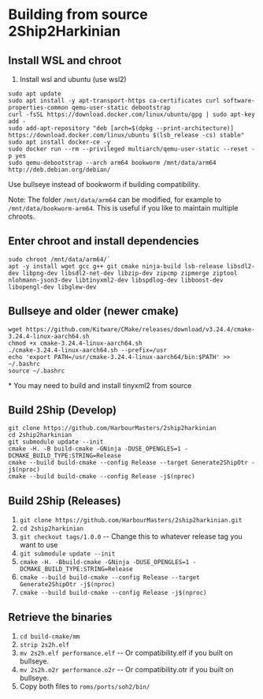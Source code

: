# Building from source 2Ship2Harkinian

## Install WSL and chroot
1. 	Install wsl and ubuntu (use wsl2)
```
sudo apt update
sudo apt install -y apt-transport-https ca-certificates curl software-properties-common qemu-user-static debootstrap
curl -fsSL https://download.docker.com/linux/ubuntu/gpg | sudo apt-key add -
sudo add-apt-repository "deb [arch=$(dpkg --print-architecture)] https://download.docker.com/linux/ubuntu $(lsb_release -cs) stable"
sudo apt install docker-ce -y
sudo docker run --rm --privileged multiarch/qemu-user-static --reset -p yes
sudo qemu-debootstrap --arch arm64 bookworm /mnt/data/arm64 http://deb.debian.org/debian/
```
Use bullseye instead of bookworm if building compatibility.

Note: The folder `/mnt/data/arm64` can be modified, for example to `/mnt/data/bookworm-arm64`. This is useful if you like to maintain multiple chroots.

## Enter chroot and install dependencies
```
sudo chroot /mnt/data/arm64/`
apt -y install wget gcc g++ git cmake ninja-build lsb-release libsdl2-dev libpng-dev libsdl2-net-dev libzip-dev zipcmp zipmerge ziptool nlohmann-json3-dev libtinyxml2-dev libspdlog-dev libboost-dev libopengl-dev libglew-dev
```

## Bullseye and older (newer cmake)
```
wget https://github.com/Kitware/CMake/releases/download/v3.24.4/cmake-3.24.4-linux-aarch64.sh
chmod +x cmake-3.24.4-linux-aarch64.sh
./cmake-3.24.4-linux-aarch64.sh --prefix=/usr
echo 'export PATH=/usr/cmake-3.24.4-linux-aarch64/bin:$PATH' >> ~/.bashrc
source ~/.bashrc
```

\* You may need to build and install tinyxml2 from source

## Build 2Ship (Develop)
```
git clone https://github.com/HarbourMasters/2ship2harkinian
cd 2ship2harkinian
git submodule update --init
cmake -H. -B build-cmake -GNinja -DUSE_OPENGLES=1 -DCMAKE_BUILD_TYPE:STRING=Release
cmake --build build-cmake --config Release --target Generate2ShipOtr -j$(nproc)
cmake --build build-cmake --config Release -j$(nproc)
```

## Build 2Ship (Releases)
1.  `git clone https://github.com/HarbourMasters/2ship2harkinian.git`
2.  `cd 2ship2harkinian`
3.  `git checkout tags/1.0.0` -- Change this to whatever release tag you want to use
4.  `git submodule update --init`
5.  `cmake -H. -Bbuild-cmake -GNinja -DUSE_OPENGLES=1 -DCMAKE_BUILD_TYPE:STRING=Release`
6.  `cmake --build build-cmake --config Release --target Generate2ShipOtr -j$(nproc)`
7.  `cmake --build build-cmake --config Release -j$(nproc)`

## Retrieve the binaries
1.  `cd build-cmake/mm`
2.  `strip 2s2h.elf`
3.  `mv 2s2h.elf performance.elf` -- Or compatibility.elf if you built on bullseye.
4.  `mv 2s2h.o2r performance.o2r` -- Or compatibility.otr if you built on bullseye.
5.  Copy both files to `roms/ports/soh2/bin/`